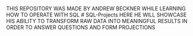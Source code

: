 THIS REPOSITORY WAS MADE BY ANDREW BECKNER WHILE LEARNING HOW TO OPERATE WITH SQL # SQL-Projects
HERE HE WILL SHOWCASE HIS ABILITY TO TRANSFORM RAW DATA INTO MEANINGFUL RESULTS IN ORDER TO ANSWER QUESTIONS AND FORM PROJECTIONS
